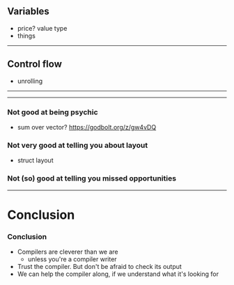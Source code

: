 ## Variables
- price? value type
- things

---

## Control flow
- unrolling

---

---

### Not good at being psychic
- sum over vector? https://godbolt.org/z/gw4vDQ


### Not very good at telling you about layout
- struct layout


### Not (so) good at telling you missed opportunities

---

# Conclusion


### Conclusion

* Compilers are cleverer than we are
  * unless you're a compiler writer
* Trust the compiler. But don't be afraid to check its output
* We can help the compiler along, if we understand what it's looking for

